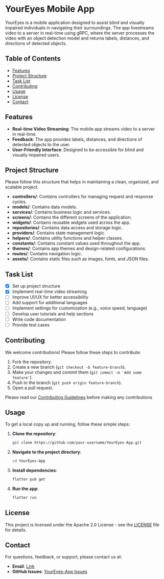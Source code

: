 # YourEyes Mobile App

YourEyes is a mobile application designed to assist blind and visually impaired individuals in navigating their surroundings. The app livestreams video to a server in real-time using gRPC, where the server processes the video with an object detection model and returns labels, distances, and directions of detected objects.

## Table of Contents
- [Features](#features)
- [Project Structure](#project-structure)
- [Task List](#task-list)
- [Contributing](#contributing)
- [Usage](#usage)
- [License](#license)
- [Contact](#contact)

## Features

- **Real-time Video Streaming**: The mobile app streams video to a server in real-time.
- **Feedback**: The app provides labels, distances, and directions of detected objects to the user.
- **User-Friendly Interface**: Designed to be accessible for blind and visually impaired users.

## Project Structure

Please follow this structure that helps in maintaining a clean, organized, and scalable project.

- **controllers/**: Contains controllers for managing request and response cycles.
- **models/**: Contains data models.
- **services/**: Contains business logic and services.
- **screens/**: Contains the different screens of the application.
- **widgets/**: Contains reusable widgets used across the app.
- **repositories/**: Contains data access and storage logic.
- **providers/**: Contains state management logic.
- **helpers/**: Contains utility functions and helper classes.
- **constants/**: Contains constant values used throughout the app.
- **themes/**: Contains app themes and design-related configurations.
- **routes/**: Contains navigation logic.
- **assets/**: Contains static files such as images, fonts, and JSON files.

## Task List

- [x] Set up project structure
- [x] Implement real-time video streaming
- [ ] Improve UI/UX for better accessibility
- [ ] Add support for additional languages
- [ ] Implement settings for customization (e.g., voice speed, language)
- [ ] Develop user tutorials and help sections
- [ ] Write code documentation
- [ ] Provide test cases

## Contributing

We welcome contributions! Please follow these steps to contribute:
1. Fork the repository.
2. Create a new branch (`git checkout -b feature-branch`).
3. Make your changes and commit them (`git commit -m 'Add some feature'`).
4. Push to the branch (`git push origin feature-branch`).
5. Open a pull request.

Please read our [Contributing Guidelines](CONTRIBUTING.md) before making any contributions

##  Usage

To get a local copy up and running, follow these simple steps:
1. **Clone the repository**:
    ```sh
    git clone https://github.com/your-username/YourEyes-App.git
    ```
2. **Navigate to the project directory**:
    ```sh
    cd YourEyes-App
    ```
3. **Install dependencies**:
    ```sh
    flutter pub get
    ```
4. **Run the app**:
    ```sh
    flutter run
    ```

## License

This project is licensed under the Apache 2.0 License - see the [LICENSE](LICENSE) file for details.

## Contact

For questions, feedback, or support, please contact us at:

- **Email**: [Link](mailto:lafi.odeh0294@gmail.com)
- **GitHub Issues**: [YourEyes-App Issues](https://github.com/Your-Eyes-Project/YourEyes-App/issues)